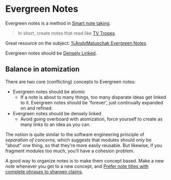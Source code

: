 # Evergreen Notes   
Evergreen notes is a method in [Smart note taking](Smart%20note%20taking.md).   
   
> In short, create notes that read like [TV Tropes](../../Misc/TV%20Tropes.md).   
   
Great resource on the subject: [%AndyMatuschak Evergreen Notes](../../%25AndyMatuschak%20Evergreen%20Notes.md).   
   
Evergreen notes should be [Densely Linked](../../Densely%20Linked.md).   
   
## Balance in atomization   
There are two core (conflicting) concepts to Evergreen notes:   
   
- Evergreen notes should be atomic   
	- If a note is about to many things, too many disparate ideas get linked to it. Evergreen notes should be 'forever', just continually expanded on and refined.   
- Evergreen notes should be densely linked   
	- Avoid going overboard with atomization, force yourself to create as many links to an idea as you can.   
   
The notion is quite similar to the software engineering principle of _separation of concerns,_ which suggests that modules should only be “about” one thing, so that they’re more easily reusable. But likewise, if you fragment modules too much, you’ll have a cohesion problem.   
   
A good way to organize notes is to make them concept based. Make a new note whenever you get to a new concept, and [Prefer note titles with complete phrases to sharpen claims](https://notes.andymatuschak.org/z3KmNj3oKKSTJfqdfSEBzTQiCVGoC4GfK3rYW).